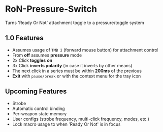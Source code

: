 # RoN-Pressure-Switch
Turns 'Ready Or Not' attachment toggle to a pressure/toggle system

## 1.0 Features

 - Assumes usage of `TMB 2` (forward mouse button) for attachment control
 - From **off** assumes **pressure** mode
 - 2x Click **toggles** **on**
 - 3x Click **inverts polarity** (in case it inverts by other means)
 - The next click in a series must be within **200ms** of the previous
 - **Exit** with `pause/break` or with the context menu for the tray icon

## Upcoming Features

 - Strobe
 - Automatic control binding
 - Per-weapon state memory
 - User configs (strobe frequency,  multi-click frequency, modes, etc.)
 - Lock macro usage to when 'Ready Or Not' is in focus